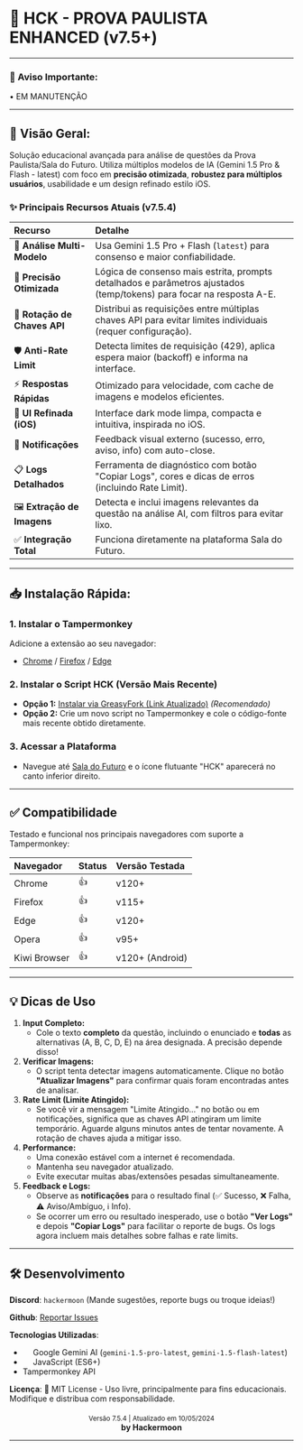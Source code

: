 # 🚀 HCK - PROVA PAULISTA ENHANCED (v7.5+)

---
### 📢 Aviso Importante:

• EM MANUTENÇÃO 

---

## 📌 Visão Geral:
Solução educacional avançada para análise de questões da Prova Paulista/Sala do Futuro. Utiliza múltiplos modelos de IA (Gemini 1.5 Pro & Flash - latest) com foco em **precisão otimizada**, **robustez para múltiplos usuários**, usabilidade e um design refinado estilo iOS.

### ✨ Principais Recursos Atuais (v7.5.4)
| Recurso                     | Detalhe                                                                                                  |
| :-------------------------- | :------------------------------------------------------------------------------------------------------- |
| 🧠 **Análise Multi-Modelo**     | Usa Gemini 1.5 Pro + Flash (`latest`) para consenso e maior confiabilidade.                                |
| 🎯 **Precisão Otimizada**     | Lógica de consenso mais estrita, prompts detalhados e parâmetros ajustados (temp/tokens) para focar na resposta A-E. |
| 🔑 **Rotação de Chaves API**    | Distribui as requisições entre múltiplas chaves API para evitar limites individuais (requer configuração). |
| 🛡️ **Anti-Rate Limit**        | Detecta limites de requisição (429), aplica espera maior (backoff) e informa na interface.             |
| ⚡ **Respostas Rápidas**       | Otimizado para velocidade, com cache de imagens e modelos eficientes.                                        |
| 📱 **UI Refinada (iOS)**      | Interface dark mode limpa, compacta e intuitiva, inspirada no iOS.                                         |
| 🔔 **Notificações**         | Feedback visual externo (sucesso, erro, aviso, info) com auto-close.                                     |
| 📋 **Logs Detalhados**        | Ferramenta de diagnóstico com botão "Copiar Logs", cores e dicas de erros (incluindo Rate Limit).          |
| 🖼️ **Extração de Imagens**    | Detecta e inclui imagens relevantes da questão na análise AI, com filtros para evitar lixo.              |
| ✅ **Integração Total**       | Funciona diretamente na plataforma Sala do Futuro.                                                         |

---

## 📥 Instalação Rápida:

### 1. Instalar o Tampermonkey
Adicione a extensão ao seu navegador:
- [Chrome](https://chromewebstore.google.com/detail/tampermonkey/dhdgffkkebhmkfjojejmpbldmpobfkfo) / [Firefox](https://addons.mozilla.org/firefox/addon/tampermonkey/) / [Edge](https://microsoftedge.microsoft.com/addons/detail/tampermonkey/iikmkjmpaadaobahmlepeloendndfphd)

### 2. Instalar o Script HCK (Versão Mais Recente)
- **Opção 1:** [Instalar via GreasyFork (Link Atualizado)](https://greasyfork.org/pt-BR/scripts/532137-hck-prova-paulista-enhanced) *(Recomendado)*
- **Opção 2:** Crie um novo script no Tampermonkey e cole o código-fonte mais recente obtido diretamente.

### 3. Acessar a Plataforma
- Navegue até [Sala do Futuro](https://saladofuturo.educacao.sp.gov.br) e o ícone flutuante "HCK" aparecerá no canto inferior direito.

---

## ✅ Compatibilidade
Testado e funcional nos principais navegadores com suporte a Tampermonkey:

| Navegador    | Status | Versão Testada |
| :----------- | :----- | :------------- |
| Chrome       | 👍     | v120+          |
| Firefox      | 👍     | v115+          |
| Edge         | 👍     | v120+          |
| Opera        | 👍     | v95+           |
| Kiwi Browser | 👍     | v120+ (Android)|

---

## 💡 Dicas de Uso

1.  **Input Completo:**
    - Cole o texto **completo** da questão, incluindo o enunciado e **todas** as alternativas (A, B, C, D, E) na área designada. A precisão depende disso!
2.  **Verificar Imagens:**
    - O script tenta detectar imagens automaticamente. Clique no botão **"Atualizar Imagens"** para confirmar quais foram encontradas antes de analisar.
3.  **Rate Limit (Limite Atingido):**
    - Se você vir a mensagem "Limite Atingido..." no botão ou em notificações, significa que as chaves API atingiram um limite temporário. Aguarde alguns minutos antes de tentar novamente. A rotação de chaves ajuda a mitigar isso.
4.  **Performance:**
    - Uma conexão estável com a internet é recomendada.
    - Mantenha seu navegador atualizado.
    - Evite executar muitas abas/extensões pesadas simultaneamente.
5.  **Feedback e Logs:**
    - Observe as **notificações** para o resultado final (✅ Sucesso, ❌ Falha, ⚠️ Aviso/Ambíguo, ℹ️ Info).
    - Se ocorrer um erro ou resultado inesperado, use o botão **"Ver Logs"** e depois **"Copiar Logs"** para facilitar o reporte de bugs. Os logs agora incluem mais detalhes sobre falhas e rate limits.

---

## 🛠️ Desenvolvimento

**Discord**: `hackermoon` (Mande sugestões, reporte bugs ou troque ideias!)

**Github**: [Reportar Issues](https://github.com/hackermoon1/sala-do-futuro-script/issues)

**Tecnologias Utilizadas**:
- <img src="https://cdn.jsdelivr.net/gh/devicons/devicon/icons/googlecloud/googlecloud-original.svg" width="14"> Google Gemini AI (`gemini-1.5-pro-latest`, `gemini-1.5-flash-latest`)
- <img src="https://cdn.jsdelivr.net/gh/devicons/devicon/icons/javascript/javascript-original.svg" width="14"> JavaScript (ES6+)
- Tampermonkey API

**Licença**:
📜 MIT License - Uso livre, principalmente para fins educacionais. Modifique e distribua com responsabilidade.

<div align="center" style="margin-top:20px">
  <sub>Versão 7.5.4 | Atualizado em 10/05/2024</sub>
  <br>
  <strong>by Hackermoon</strong>
</div>

---
